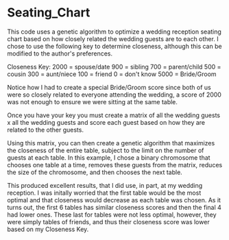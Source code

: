 # Seating_Chart

This code uses a genetic algorithm to optimize a wedding reception seating chart based on how closely related the wedding guests are to each other. I chose to use the following key to determine closeness, although this can be modified to the author's preferences.

Closeness Key:
2000 = spouse/date
900 = sibling
700 = parent/child
500 = cousin
300 = aunt/niece
100 = friend
0 = don't know
5000 = Bride/Groom 

Notice how I had to create a special Bride/Groom score since both of us were so closely related to everyone attending the wedding, a score of 2000 was not enough to ensure we were sitting at the same table.

Once you have your key you must create a matrix of all the wedding guests x all the wedding guests and score each guest based on how they are related to the other guests. 

Using this matrix, you can then create a genetic algorithm that maximizes the closeness of the entire table, subject to the limit on the number of guests at each table. In this example, I chose a binary chromosome that chooses one table at a time, removes these guests from the matrix, reduces the size of the chromosome, and then chooses the next table.

This produced excellent results, that I did use, in part, at my wedding reception. I was initally worried that the first table would be the most optimal and that closeness would decrease as each table was chosen. As it turns out, the first 6 tables has similar closeness scores and then the final 4 had lower ones. These last for tables were not less optimal, however, they were simply tables of friends, and thus their closeness score was lower based on my Closeness Key.